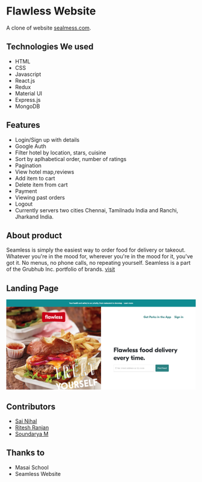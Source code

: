 # Flawless Website

A clone of website [sealmess.com](https://seamless.com).


## Technologies We used
- HTML
- CSS
- Javascript
- React.js
- Redux
- Material UI
- Express.js
- MongoDB

## Features
- Login/Sign up with details
- Google Auth
- Filter hotel by location, stars, cuisine
- Sort by aplhabetical order, number of ratings
- Pagination
- View hotel map,reviews
- Add item to cart
- Delete item from cart
- Payment
- Viewing past orders
- Logout
- Currently servers two cities Chennai, Tamilnadu India and Ranchi, Jharkand India.


## About product
Seamless is simply the easiest way to order food for delivery or takeout. Whatever you're in the mood for, wherever you're in the mood for it, you've got it. No menus, no phone calls, no repeating yourself. Seamless is a part of the Grubhub Inc. portfolio of brands.
[visit](https://seamless.com/)

## Landing Page
![alt text](https://github.com/riteshranjan1997/Ivory-Apache-Projects/blob/Project-Update/frontend/public/Seamless.png?raw=true)


## Contributors
- [Sai Nihal](https://github.com/sainihal)
- [Ritesh Ranjan](https://github.com/riteshranjan1997)
- [Soundarya M](https://github.com/soundaryamecse)

## Thanks to
- Masai School
- Seamless Website
